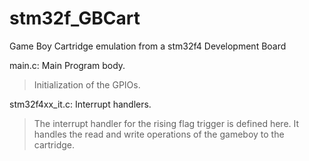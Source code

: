 stm32f_GBCart
=============

Game Boy Cartridge emulation from a stm32f4 Development Board

main.c: Main Program body.
> Initialization of the GPIOs.

stm32f4xx_it.c: Interrupt handlers.
> The interrupt handler for the rising flag trigger is defined here. It handles the read and write operations of the gameboy to the cartridge. 